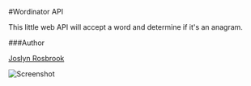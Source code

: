 #Wordinator API

This little web API will accept a word and determine if it's an anagram. 

###Author

[Joslyn Rosbrook](http://www.github.com/meowmaste)

![Screenshot](http://i.imgur.com/9nPH9Yo.png)